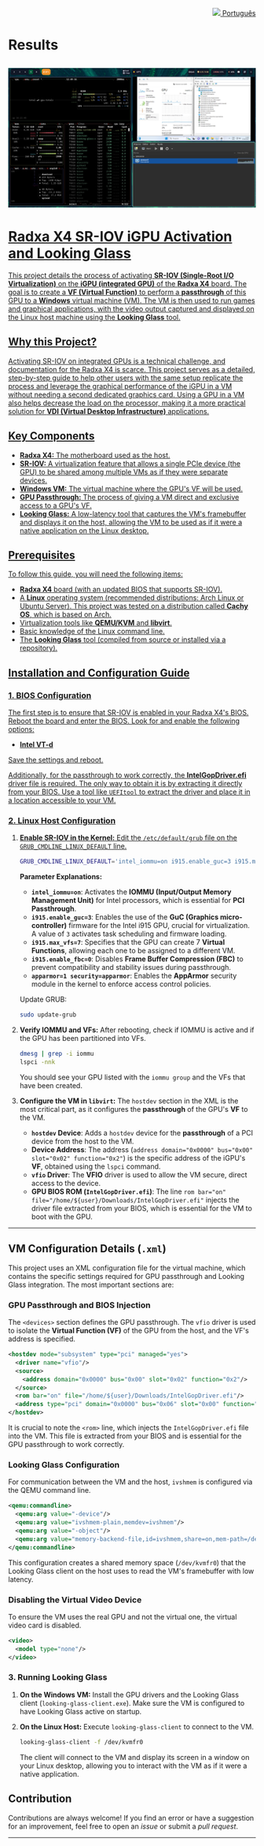<p align="right">
  <a href="README.pt.md">
    <img src="https://flagcdn.com/br.svg" width="20"> Português
  </a>
</p>

# Results

##
<p align="center">
  <a href= "Images/image.png">
  <img src="Images/image.png">
</p>

##

# Radxa X4 SR-IOV iGPU Activation and Looking Glass

This project details the process of activating **SR-IOV (Single-Root I/O Virtualization)** on the **iGPU (integrated GPU)** of the **Radxa X4** board. The goal is to create a **VF (Virtual Function)** to perform a **passthrough** of this GPU to a **Windows** virtual machine (VM). The VM is then used to run games and graphical applications, with the video output captured and displayed on the Linux host machine using the **Looking Glass** tool.

## Why this Project?

Activating SR-IOV on integrated GPUs is a technical challenge, and documentation for the Radxa X4 is scarce. This project serves as a detailed, step-by-step guide to help other users with the same setup replicate the process and leverage the graphical performance of the iGPU in a VM without needing a second dedicated graphics card. Using a GPU in a VM also helps decrease the load on the processor, making it a more practical solution for **VDI (Virtual Desktop Infrastructure)** applications.

## Key Components

  * **Radxa X4:** The motherboard used as the host.
  * **SR-IOV:** A virtualization feature that allows a single PCIe device (the GPU) to be shared among multiple VMs as if they were separate devices.
  * **Windows VM:** The virtual machine where the GPU's VF will be used.
  * **GPU Passthrough:** The process of giving a VM direct and exclusive access to a GPU's VF.
  * **Looking Glass:** A low-latency tool that captures the VM's framebuffer and displays it on the host, allowing the VM to be used as if it were a native application on the Linux desktop.

## Prerequisites

To follow this guide, you will need the following items:

  * **Radxa X4** board (with an updated BIOS that supports SR-IOV).
  * A **Linux** operating system (recommended distributions: Arch Linux or Ubuntu Server). This project was tested on a distribution called **Cachy OS**, which is based on Arch.
  * Virtualization tools like **QEMU/KVM** and **libvirt**.
  * Basic knowledge of the Linux command line.
  * The **Looking Glass** tool (compiled from source or installed via a repository).

## Installation and Configuration Guide

### 1\. BIOS Configuration

The first step is to ensure that SR-IOV is enabled in your Radxa X4's BIOS. Reboot the board and enter the BIOS. Look for and enable the following options:

  * **Intel VT-d**


Save the settings and reboot.

Additionally, for the passthrough to work correctly, the **IntelGopDriver.efi** driver file is required. The only way to obtain it is by extracting it directly from your BIOS. Use a tool like `UEFItool` to extract the driver and place it in a location accessible to your VM.

### 2\. Linux Host Configuration

1.  **Enable SR-IOV in the Kernel:**
    Edit the `/etc/default/grub` file on the `GRUB_CMDLINE_LINUX_DEFAULT` line.

    ```bash
    GRUB_CMDLINE_LINUX_DEFAULT='intel_iommu=on i915.enable_guc=3 i915.max_vfs=7 i915.enable_fbc=0 apparmor=1 security=apparmor'
    ```

    **Parameter Explanations:**

      * **`intel_iommu=on`**: Activates the **IOMMU (Input/Output Memory Management Unit)** for Intel processors, which is essential for **PCI Passthrough**.
      * **`i915.enable_guc=3`**: Enables the use of the **GuC (Graphics micro-controller)** firmware for the Intel i915 GPU, crucial for virtualization. A value of `3` activates task scheduling and firmware loading.
      * **`i915.max_vfs=7`**: Specifies that the GPU can create 7 **Virtual Functions**, allowing each one to be assigned to a different VM.
      * **`i915.enable_fbc=0`**: Disables **Frame Buffer Compression (FBC)** to prevent compatibility and stability issues during passthrough.
      * **`apparmor=1 security=apparmor`**: Enables the **AppArmor** security module in the kernel to enforce access control policies.

    Update GRUB:

    ```bash
    sudo update-grub
    ```

2.  **Verify IOMMU and VFs:**
    After rebooting, check if IOMMU is active and if the GPU has been partitioned into VFs.

    ```bash
    dmesg | grep -i iommu
    lspci -nnk
    ```

    You should see your GPU listed with the `iommu group` and the VFs that have been created.

3.  **Configure the VM in `libvirt`:**
    The `hostdev` section in the XML is the most critical part, as it configures the **passthrough** of the GPU's **VF** to the VM.

      * **`hostdev` Device**: Adds a `hostdev` device for the **passthrough** of a PCI device from the host to the VM.
      * **Device Address**: The address (`address domain="0x0000" bus="0x00" slot="0x02" function="0x2"`) is the specific address of the iGPU's **VF**, obtained using the `lspci` command.
      * **`vfio` Driver**: The **VFIO** driver is used to allow the VM secure, direct access to the device.
      * **GPU BIOS ROM (`IntelGopDriver.efi`)**: The line `rom bar="on" file="/home/${user}/Downloads/IntelGopDriver.efi"` injects the driver file extracted from your BIOS, which is essential for the VM to boot with the GPU.

-----

## VM Configuration Details (`.xml`)

This project uses an XML configuration file for the virtual machine, which contains the specific settings required for GPU passthrough and Looking Glass integration. The most important sections are:

### GPU Passthrough and BIOS Injection

The `<devices>` section defines the GPU passthrough. The `vfio` driver is used to isolate the **Virtual Function (VF)** of the GPU from the host, and the VF's address is specified.

```xml
<hostdev mode="subsystem" type="pci" managed="yes">
  <driver name="vfio"/>
  <source>
    <address domain="0x0000" bus="0x00" slot="0x02" function="0x2"/>
  </source>
  <rom bar="on" file="/home/${user}/Downloads/IntelGopDriver.efi"/>
  <address type="pci" domain="0x0000" bus="0x06" slot="0x00" function="0x0"/>
</hostdev>
```

It is crucial to note the `<rom>` line, which injects the `IntelGopDriver.efi` file into the VM. This file is extracted from your BIOS and is essential for the GPU passthrough to work correctly.

### Looking Glass Configuration

For communication between the VM and the host, `ivshmem` is configured via the QEMU command line.

```xml
<qemu:commandline>
  <qemu:arg value="-device"/>
  <qemu:arg value="ivshmem-plain,memdev=ivshmem"/>
  <qemu:arg value="-object"/>
  <qemu:arg value="memory-backend-file,id=ivshmem,share=on,mem-path=/dev/kvmfr0,size=128M"/>
</qemu:commandline>
```

This configuration creates a shared memory space (`/dev/kvmfr0`) that the Looking Glass client on the host uses to read the VM's framebuffer with low latency.

### Disabling the Virtual Video Device

To ensure the VM uses the real GPU and not the virtual one, the virtual video card is disabled.

```xml
<video>
  <model type="none"/>
</video>
```

### 3\. Running Looking Glass

1.  **On the Windows VM:**
    Install the GPU drivers and the Looking Glass client (`looking-glass-client.exe`). Make sure the VM is configured to have Looking Glass active on startup.

2.  **On the Linux Host:**
    Execute `looking-glass-client` to connect to the VM.

    ```bash
    looking-glass-client -f /dev/kvmfr0
    ```

    The client will connect to the VM and display its screen in a window on your Linux desktop, allowing you to interact with the VM as if it were a native application.

## Contribution

Contributions are always welcome\! If you find an error or have a suggestion for an improvement, feel free to open an *issue* or submit a *pull request*.

-----